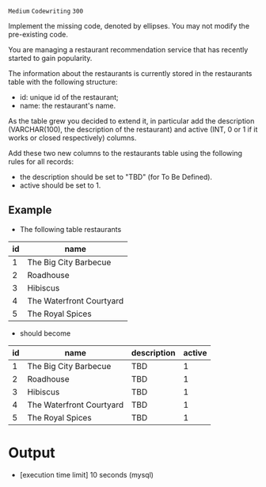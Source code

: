 `Medium`	`Codewriting` 	`300`

Implement the missing code, denoted by ellipses. You may not modify the pre-existing code.

You are managing a restaurant recommendation service that has recently started to gain popularity.

The information about the restaurants is currently stored in the restaurants table with the following structure:

- id: unique id of the restaurant;
- name: the restaurant's name.

As the table grew you decided to extend it, in particular add the description (VARCHAR(100), the description of the restaurant) and active (INT, 0 or 1 if it works or closed respectively) columns.

Add these two new columns to the restaurants table using the following rules for all records:

- the description should be set to "TBD" (for To Be Defined).
- active should be set to 1.

## Example

- The following table restaurants

| id   | name                     |
|------|--------------------------|
| 1    | The Big City Barbecue    |
| 2    | Roadhouse                |
| 3    | Hibiscus                 |
| 4    | The Waterfront Courtyard |
| 5    | The Royal Spices         |

- should become

| id   | name                     | description | active |
|------|--------------------------|-------------|--------|
| 1    | The Big City Barbecue    | TBD         | 1      |
| 2    | Roadhouse                | TBD         | 1      |
| 3    | Hibiscus                 | TBD         | 1      |
| 4    | The Waterfront Courtyard | TBD         | 1      |
| 5    | The Royal Spices         | TBD         | 1      |

# Output
- [execution time limit] 10 seconds (mysql)

